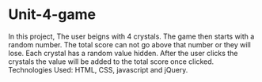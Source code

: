 # Unit-4-game

In this project, The user beigns with 4 crystals. The game then starts with a random number. The total score can not go above that number or they will lose. Each crystal has a random value hidden. After the user clicks the crystals the value will be added to the total score once clicked.
Technologies Used: HTML, CSS, javascript and jQuery.
